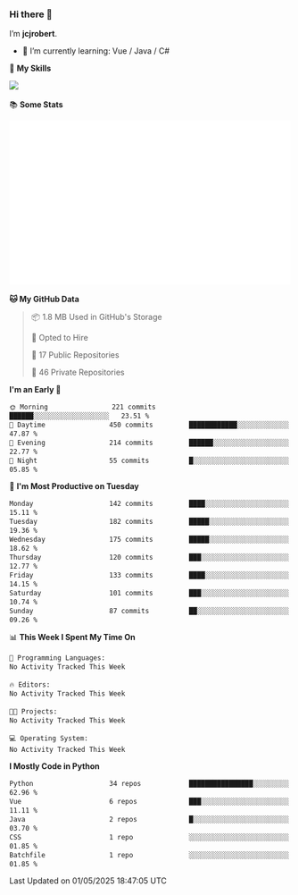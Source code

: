 ### Hi there 👋

I’m **jcjrobert**.

- 🌱 I’m currently learning: Vue / Java / C#

🌟 **My Skills**

![](https://img.shields.io/badge/-Python-3e74a2?style=flat-square&logo=Python&logoColor=fff)

📚 **Some Stats**

![](https://github.com/jcjrobert/github-stats/blob/master/generated/overview.svg)

<!--START_SECTION:waka-->
**🐱 My GitHub Data** 

> 📦 1.8 MB Used in GitHub's Storage 
 > 
> 💼 Opted to Hire
 > 
> 📜 17 Public Repositories 
 > 
> 🔑 46 Private Repositories 
 > 
**I'm an Early 🐤** 

```text
🌞 Morning                221 commits         ██████░░░░░░░░░░░░░░░░░░░   23.51 % 
🌆 Daytime                450 commits         ████████████░░░░░░░░░░░░░   47.87 % 
🌃 Evening                214 commits         ██████░░░░░░░░░░░░░░░░░░░   22.77 % 
🌙 Night                  55 commits          █░░░░░░░░░░░░░░░░░░░░░░░░   05.85 % 
```
📅 **I'm Most Productive on Tuesday** 

```text
Monday                   142 commits         ████░░░░░░░░░░░░░░░░░░░░░   15.11 % 
Tuesday                  182 commits         █████░░░░░░░░░░░░░░░░░░░░   19.36 % 
Wednesday                175 commits         █████░░░░░░░░░░░░░░░░░░░░   18.62 % 
Thursday                 120 commits         ███░░░░░░░░░░░░░░░░░░░░░░   12.77 % 
Friday                   133 commits         ████░░░░░░░░░░░░░░░░░░░░░   14.15 % 
Saturday                 101 commits         ███░░░░░░░░░░░░░░░░░░░░░░   10.74 % 
Sunday                   87 commits          ██░░░░░░░░░░░░░░░░░░░░░░░   09.26 % 
```


📊 **This Week I Spent My Time On** 

```text
💬 Programming Languages: 
No Activity Tracked This Week

🔥 Editors: 
No Activity Tracked This Week

🐱‍💻 Projects: 
No Activity Tracked This Week

💻 Operating System: 
No Activity Tracked This Week
```

**I Mostly Code in Python** 

```text
Python                   34 repos            ████████████████░░░░░░░░░   62.96 % 
Vue                      6 repos             ███░░░░░░░░░░░░░░░░░░░░░░   11.11 % 
Java                     2 repos             █░░░░░░░░░░░░░░░░░░░░░░░░   03.70 % 
CSS                      1 repo              ░░░░░░░░░░░░░░░░░░░░░░░░░   01.85 % 
Batchfile                1 repo              ░░░░░░░░░░░░░░░░░░░░░░░░░   01.85 % 
```




 Last Updated on 01/05/2025 18:47:05 UTC
<!--END_SECTION:waka-->
